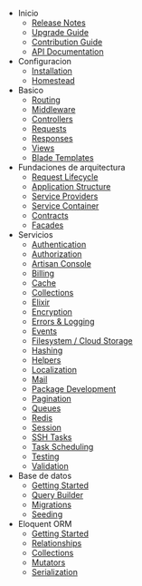 - Inicio
    - [Release Notes](/{{version}}/releases)
    - [Upgrade Guide](/{{version}}/upgrade)
    - [Contribution Guide](/{{version}}/contributions)
    - [API Documentation](http://laravel.com/api/{{version}}/)
- Configuracion
    - [Installation](/{{version}}/installation)
    - [Homestead](/{{version}}/homestead)
- Basico
    - [Routing](/{{version}}/routing)
    - [Middleware](/{{version}}/middleware)
    - [Controllers](/{{version}}/controllers)
    - [Requests](/{{version}}/requests)
    - [Responses](/{{version}}/responses)
    - [Views](/{{version}}/views)
    - [Blade Templates](/{{version}}/blade)
- Fundaciones de arquitectura
    - [Request Lifecycle](/{{version}}/lifecycle)
    - [Application Structure](/{{version}}/structure)
    - [Service Providers](/{{version}}/providers)
    - [Service Container](/{{version}}/container)
    - [Contracts](/{{version}}/contracts)
    - [Facades](/{{version}}/facades)
- Servicios
    - [Authentication](/{{version}}/authentication)
    - [Authorization](/{{version}}/authorization)
    - [Artisan Console](/{{version}}/artisan)
    - [Billing](/{{version}}/billing)
    - [Cache](/{{version}}/cache)
    - [Collections](/{{version}}/collections)
    - [Elixir](/{{version}}/elixir)
    - [Encryption](/{{version}}/encryption)
    - [Errors & Logging](/{{version}}/errors)
    - [Events](/{{version}}/events)
    - [Filesystem / Cloud Storage](/{{version}}/filesystem)
    - [Hashing](/{{version}}/hashing)
    - [Helpers](/{{version}}/helpers)
    - [Localization](/{{version}}/localization)
    - [Mail](/{{version}}/mail)
    - [Package Development](/{{version}}/packages)
    - [Pagination](/{{version}}/pagination)
    - [Queues](/{{version}}/queues)
    - [Redis](/{{version}}/redis)
    - [Session](/{{version}}/session)
    - [SSH Tasks](/{{version}}/envoy)
    - [Task Scheduling](/{{version}}/scheduling)
    - [Testing](/{{version}}/testing)
    - [Validation](/{{version}}/validation)
- Base de datos
    - [Getting Started](/{{version}}/database)
    - [Query Builder](/{{version}}/queries)
    - [Migrations](/{{version}}/migrations)
    - [Seeding](/{{version}}/seeding)
- Eloquent ORM
    - [Getting Started](/{{version}}/eloquent)
    - [Relationships](/{{version}}/eloquent-relationships)
    - [Collections](/{{version}}/eloquent-collections)
    - [Mutators](/{{version}}/eloquent-mutators)
    - [Serialization](/{{version}}/eloquent-serialization)

